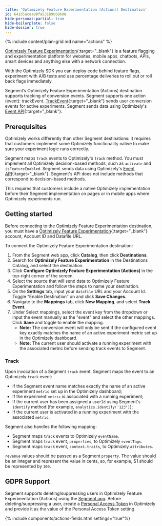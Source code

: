 ```yaml
---
title: 'Optimizely Feature Experimentation (Actions) Destination'
id: 641d5acea88fa531b9068608
hide-personas-partial: true
hide-boilerplate: false
hide-dossier: true
---
```


{% include content/plan-grid.md name="actions" %}

[Optimizely Feature Experimentation](https://www.optimizely.com/products/experiment/feature-experimentation/){:target="_blank"} is a feature flagging and experimentation platform for websites, mobile apps, chatbots, APIs, smart devices and anything else with a network connection.

With the Optimizely SDK you can deploy code behind feature flags, experiment with A/B tests and use percentage deliveries to roll out or roll back flags immediately.

Segment’s Optimizely Feature Experimentation (Actions) destination supports tracking of conversion events.
Segment supports one action (event): trackEvent. [TrackEvent](https://docs.developers.optimizely.com/experimentation/v4.0.0-full-stack/docs/track-event-javascript-node){:target="_blank"} sends user conversion events for active experiments. Segment sends data using Optimizely's [Event API](https://docs.developers.optimizely.com/experimentation-data/reference/post_events){:target="_blank"}.

## Prerequisites

Optimizely works differently than other Segment destinations: it requires that customers implement some Optimizely functionality native to make sure your experiment logic runs correctly.

Segment maps `track` events to Optimizely's `track` method. You must implement all Optimizely decision-based methods, such as `activate` and `isFeatureEnabled`. Segment sends data using Optimizely's  [Event API](https://docs.developers.optimizely.com/experimentation-data/reference/post_events){:target="_blank"}.
Segment's API does not include methods that correspond to decision-based methods.

This requires that customers include a native Optimizely implementation before their Segment implementation on pages or in mobile apps where Optimizely experiments run.

## Getting started

Before connecting to the Optimizely Feature Experimentation destination, you must have a [Optimizely Feature Experimentation](https://www.optimizely.com/products/experiment/feature-experimentation/){:target="_blank"} account, Account ID and Datafile URL.

To connect the Optimizely Feature Experimentation destination:

1. From the Segment web app, click **Catalog**, then click **Destinations**.
2. Search for **Optimizely Feature Experimentation** in the Destinations Catalog, and select the destination.
3. Click **Configure Optimizely Feature Experimentation (Actions)** in the top-right corner of the screen.
4. Select the source that will send data to Optimizely Feature Experimentation and follow the steps to name your destination.
5. On the **Settings** tab, input your `datafile` URL and your Account Id. Toggle “Enable Destination” on and click  **Save Changes**.
6. Navigate to the **Mappings** tab, click **New Mapping**, and select **Track Event**.
7. Under Select mappings, select the event key from the dropdown or input the event manually as the "event" and select the other mappings. Click **Save** and toggle to enable the mapping.
     * **Note:** The conversion event will only be sent if the configured event key exactly matches the name of an active experiment metric set up in the Optimizely dashboard.
     * **Note:** The current user should activate a running experiment with the associated metric before sending track events to Segment.

### Track

Upon invocation of a Segment `track` event, Segment maps the event to an Optimizely `track` event:
* If the Segment event name matches exactly the name of an active experiment `metric` set up in the Optimizely dashboard;
* If the experiment `metric` is associated with a running experiment;
* If the current user has been assigned a `userId` using Segment's `identify` method (for example,  `analytics.identify('123')`);
* If the current user is activated in a running experiment with the associated `metric`.

Segment also handles the following mapping:
* Segment maps `track` events to Optimizely `eventName`.
* Segment maps `track` event, `properties`, to Optimizely `eventTags`.
* Segment maps `track` event, `context.traits`, to Optimizely `attributes`.

`revenue` values should be passed as a Segment `property`. The value should be an integer and represent the value in cents, so, for example, $1 should be represented by `100`.

## GDPR Support
Segment supports deleting/suppressing users in Optimizely Feature Experimentation (Actions) using the [Segment app](/docs/privacy/user-deletion-and-suppression/). Before deleting/suppressing a user, create a [Personal Access Token](https://developers.optimizely.com/x/authentication/personal-token/) in Optimizely and provide it as the value of the Personal Access Token setting.

{% include components/actions-fields.html settings="true"%}
